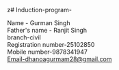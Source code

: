 z# Induction-program-


Name - Gurman Singh
<br>
Father's name - Ranjit Singh 
<br>
branch-civil
<br>
Registration number-25102850
<br>
Mobile number-9878341947
<br>
Email-dhanoagurmam28@gmail.com

